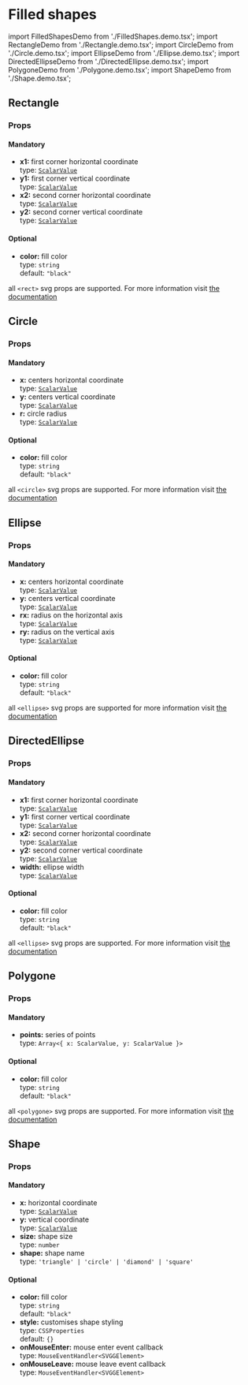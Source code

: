 # Filled shapes

import FilledShapesDemo from './FilledShapes.demo.tsx';
import RectangleDemo from './Rectangle.demo.tsx';
import CircleDemo from './Circle.demo.tsx';
import EllipseDemo from './Ellipse.demo.tsx';
import DirectedEllipseDemo from './DirectedEllipse.demo.tsx';
import PolygoneDemo from './Polygone.demo.tsx';
import ShapeDemo from './Shape.demo.tsx';

<FilledShapesDemo/>

## Rectangle

<RectangleDemo/>

### Props

#### Mandatory

- **x1:** first corner horizontal coordinate<br />
  type: [`ScalarValue`](../500_types/scalarValue.md)<br/>
- **y1:** first corner vertical coordinate<br />
  type: [`ScalarValue`](../500_types/scalarValue.md)<br/>
- **x2:** second corner horizontal coordinate<br />
  type: [`ScalarValue`](../500_types/scalarValue.md)<br/>
- **y2:** second corner vertical coordinate<br />
  type: [`ScalarValue`](../500_types/scalarValue.md)<br/>

#### Optional

- **color:** fill color<br />
  type: `string`<br/>
  default: `"black"`

all `<rect>` svg props are supported. For more information visit [the documentation](https://developer.mozilla.org/en-US/docs/Web/SVG/Element/rect)

## Circle

<CircleDemo/>

### Props

#### Mandatory

- **x:** centers horizontal coordinate<br />
  type: [`ScalarValue`](../500_types/scalarValue.md)<br/>
- **y:** centers vertical coordinate<br />
  type: [`ScalarValue`](../500_types/scalarValue.md)<br/>
- **r:** circle radius<br />
  type: [`ScalarValue`](../500_types/scalarValue.md)<br/>

#### Optional

- **color:** fill color<br />
  type: `string`<br/>
  default: `"black"`

all `<circle>` svg props are supported. For more information visit [the documentation](https://developer.mozilla.org/en-US/docs/Web/SVG/Element/circle)

## Ellipse

<EllipseDemo/>

### Props

#### Mandatory

- **x:** centers horizontal coordinate<br />
  type: [`ScalarValue`](../500_types/scalarValue.md)<br/>
- **y:** centers vertical coordinate<br />
  type: [`ScalarValue`](../500_types/scalarValue.md)<br/>
- **rx:** radius on the horizontal axis<br />
  type: [`ScalarValue`](../500_types/scalarValue.md)<br/>
- **ry:** radius on the vertical axis<br />
  type: [`ScalarValue`](../500_types/scalarValue.md)<br/>

#### Optional

- **color:** fill color<br />
  type: `string`<br/>
  default: `"black"`

all `<ellipse>` svg props are supported for more information visit [the documentation](https://developer.mozilla.org/en-US/docs/Web/SVG/Element/ellipse)

## DirectedEllipse

<DirectedEllipseDemo/>

### Props

#### Mandatory

- **x1:** first corner horizontal coordinate<br />
  type: [`ScalarValue`](../500_types/scalarValue.md)<br/>
- **y1:** first corner vertical coordinate<br />
  type: [`ScalarValue`](../500_types/scalarValue.md)<br/>
- **x2:** second corner horizontal coordinate<br />
  type: [`ScalarValue`](../500_types/scalarValue.md)<br/>
- **y2:** second corner vertical coordinate<br />
  type: [`ScalarValue`](../500_types/scalarValue.md)<br/>
- **width:** ellipse width<br />
  type: [`ScalarValue`](../500_types/scalarValue.md)<br/>

#### Optional

- **color:** fill color<br />
  type: `string`<br/>
  default: `"black"`

all `<ellipse>` svg props are supported. For more information visit [the documentation](https://developer.mozilla.org/en-US/docs/Web/SVG/Element/ellipse)

## Polygone

<PolygoneDemo/>

### Props

#### Mandatory

- **points:** series of points<br />
  type: `Array<{ x: ScalarValue, y: ScalarValue }>`<br/>

#### Optional

- **color:** fill color<br />
  type: `string`<br/>
  default: `"black"`

all `<polygone>` svg props are supported. For more information visit [the documentation](https://developer.mozilla.org/en-US/docs/Web/SVG/Element/polygone)

## Shape

<ShapeDemo/>

### Props

#### Mandatory

- **x:** horizontal coordinate<br />
  type: [`ScalarValue`](../500_types/scalarValue.md)<br/>
- **y:** vertical coordinate<br />
  type: [`ScalarValue`](../500_types/scalarValue.md)<br/>
- **size:** shape size<br />
  type: `number`<br/>
- **shape:** shape name<br />
  type: `'triangle' | 'circle' | 'diamond' | 'square'`<br/>

#### Optional

- **color:** fill color<br />
  type: `string`<br/>
  default: `"black"`
- **style:** customises shape styling<br />
  type: `CSSProperties`<br/>
  default: `{}`
- **onMouseEnter:** mouse enter event callback<br />
  type: `MouseEventHandler<SVGGElement>`<br/>
- **onMouseLeave:** mouse leave event callback<br />
  type: `MouseEventHandler<SVGGElement>`<br/>
